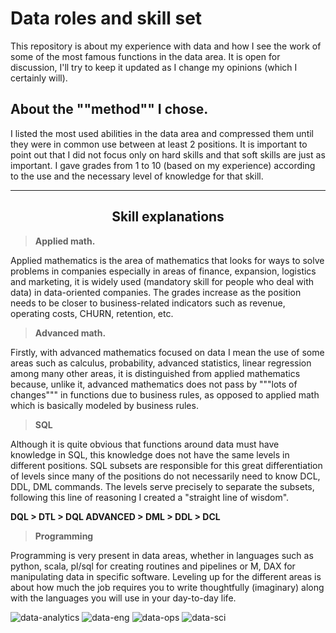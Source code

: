 <h1>Data roles and skill set</h1>

<p>
This repository is about my experience with data and how I see the work of some of the most famous functions in the data area.
It is open for discussion, I'll try to keep it updated as I change my opinions (which I certainly will).
</p>

<h2>
About the ""method"" I chose.
</h2>
<p>
I listed the most used abilities in the data area and compressed them until they were in common use between at least 2 positions. 
It is important to point out that I did not focus only on hard skills and that soft skills are just as important.
I gave grades from 1 to 10 (based on my experience) according to the use and the necessary level of knowledge for that skill.
</p>

<hr>

<h2 align='center'>Skill explanations</h2>


> <strong>Applied math.</strong>

<p>
Applied mathematics is the area of mathematics that looks for ways to solve problems in companies especially in areas of finance, expansion, logistics and marketing, it is widely used (mandatory skill for people who deal with data) in data-oriented companies.
The grades increase as the position needs to be closer to business-related indicators such as revenue, operating costs, CHURN, retention, etc.
</p>


> <strong>Advanced math.</strong>
<p>
Firstly, with advanced mathematics focused on data I mean the use of some areas such as calculus, probability, advanced statistics, linear regression among many other areas, it is distinguished from applied mathematics because, unlike it, advanced mathematics does not pass by """lots of changes""" in functions due to business rules, as opposed to applied math which is basically modeled by business rules.
</p>

> <strong>SQL</strong>
<p>
Although it is quite obvious that functions around data must have knowledge in SQL, this knowledge does not have the same levels in different positions. SQL subsets are responsible for this great differentiation of levels since many of the positions do not necessarily need to know DCL, DDL, DML commands.
The levels serve precisely to separate the subsets, following this line of reasoning I created a "straight line of wisdom".
</p>
<b>DQL > DTL > DQL ADVANCED > DML > DDL > DCL</b>

> <strong>Programming</strong>
<p>
Programming is very present in data areas, whether in languages such as python, scala, pl/sql for creating routines and pipelines or M, DAX for manipulating data in specific software.
Leveling up for the different areas is about how much the job requires you to write thoughtfully (imaginary) along with the languages you will use in your day-to-day life.
</p>

![data-analytics](https://user-images.githubusercontent.com/103412179/229604274-22b88c0e-208b-404e-8b97-8d394d09e8fd.png)
![data-eng](https://user-images.githubusercontent.com/103412179/229604295-794d17a4-3b28-4263-adf6-45528bd26a0a.png)
![data-ops](https://user-images.githubusercontent.com/103412179/229604304-6094cf2d-95ff-4ed1-b490-6f3dc10767c9.png)
![data-sci](https://user-images.githubusercontent.com/103412179/229604310-44e61791-9c68-4833-af07-616b3fa0d720.png)